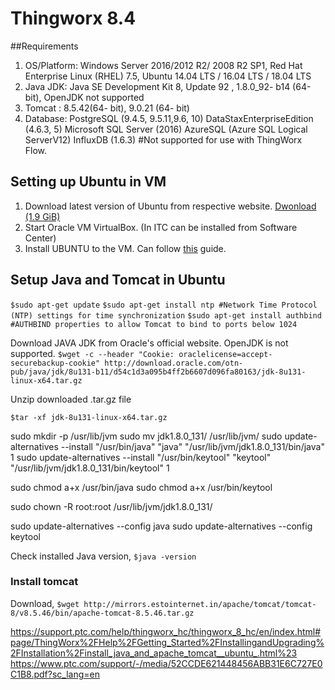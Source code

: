 # Thingworx 8.4

##Requirements
1. OS/Platform: Windows Server 2016/2012 R2/ 2008 R2 SP1, Red Hat Enterprise Linux (RHEL) 7.5, Ubuntu 14.04 LTS / 16.04 LTS / 18.04 LTS
2. Java JDK: Java SE Development Kit 8, Update 92 , 1.8.0_92- b14 (64-bit), OpenJDK not supported
3. Tomcat : 8.5.42(64- bit), 9.0.21 (64- bit)
2. Database:    PostgreSQL (9.4.5, 9.5.11,9.6, 10)
                DataStaxEnterpriseEdition (4.6.3, 5)
                Microsoft SQL Server (2016)
                AzureSQL (Azure SQL Logical ServerV12)
                InfluxDB (1.6.3) #Not supported for use with ThingWorx Flow.

## Setting up Ubuntu in VM
1. Download latest version of Ubuntu from respective website. [Dwonload (1.9 GiB)](http://releases.ubuntu.com/18.04/ubuntu-18.04.3-desktop-amd64.iso)
2. Start Oracle VM VirtualBox. (In ITC can be installed from Software Center)
3. Install UBUNTU to the VM. Can follow [this](https://www.wikihow.com/Install-Ubuntu-on-VirtualBox) guide.

## Setup Java and Tomcat in Ubuntu

`$sudo apt-get update`
`$sudo apt-get install ntp #Network Time Protocol (NTP) settings for time synchronization`
`$sudo apt-get install authbind #AUTHBIND properties to allow Tomcat to bind to ports below 1024`

Download JAVA JDK from Oracle's official website. OpenJDK is not supported.
`$wget -c --header "Cookie: oraclelicense=accept-securebackup-cookie" http://download.oracle.com/otn-pub/java/jdk/8u131-b11/d54c1d3a095b4ff2b6607d096fa80163/jdk-8u131-linux-x64.tar.gz`

Unzip downloaded .tar.gz file 

`$tar -xf jdk-8u131-linux-x64.tar.gz`

sudo mkdir -p /usr/lib/jvm
sudo mv jdk1.8.0_131/ /usr/lib/jvm/
sudo update-alternatives --install "/usr/bin/java" "java" "/usr/lib/jvm/jdk1.8.0_131/bin/java" 1
sudo update-alternatives --install "/usr/bin/keytool" "keytool" "/usr/lib/jvm/jdk1.8.0_131/bin/keytool" 1


sudo chmod a+x /usr/bin/java
sudo chmod a+x /usr/bin/keytool

sudo chown -R root:root /usr/lib/jvm/jdk1.8.0_131/

sudo update-alternatives --config java
sudo update-alternatives --config keytool

Check installed Java version,
`$java -version`

### Install tomcat

Download,
`$wget http://mirrors.estointernet.in/apache/tomcat/tomcat-8/v8.5.46/bin/apache-tomcat-8.5.46.tar.gz`


https://support.ptc.com/help/thingworx_hc/thingworx_8_hc/en/index.html#page/ThingWorx%2FHelp%2FGetting_Started%2FInstallingandUpgrading%2FInstallation%2Finstall_java_and_apache_tomcat__ubuntu_.html%23
https://www.ptc.com/support/-/media/52CCDE621448456ABB31E6C727E0C1B8.pdf?sc_lang=en
